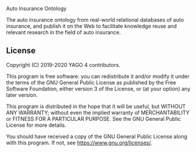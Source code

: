 Auto Insurance Ontology

The auto insurance ontology from real-world relational databases of auto insurance, and publish it on the Web to facilitate knowledge reuse and relevant research in the field of auto insurance.

## License

Copyright (C) 2019-2020 YAGO 4 contributors.

This program is free software: you can redistribute it and/or modify it under the terms of the GNU General Public License as published by the Free Software Foundation, either version 3 of the License, or (at your option) any later version.

This program is distributed in the hope that it will be useful, but WITHOUT ANY WARRANTY; without even the implied warranty of MERCHANTABILITY or FITNESS FOR A PARTICULAR PURPOSE.  See the GNU General Public License for more details.

You should have received a copy of the GNU General Public License along with this program.  If not, see <https://www.gnu.org/licenses/>.
